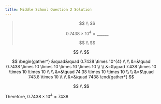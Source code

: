 ```yaml
---
title: Middle School Question 2 Solution
---
```

>$$ \\ $$
>
>$$
>0.7438 \times 10^{4} = \_\_\_\_\_\_
>$$
>
>$$ \\ $$

$$ \\ $$

$$
\begin{gather*}
&\quad&\quad 0.7438 \times 10^{4} \\ \\
&=&\quad 0.7438 \times 10 \times 10 \times 10 \times 10 \\ \\
&=&\quad 7.438 \times 10 \times 10 \times 10 \\ \\
&=&\quad 74.38 \times 10 \times 10 \\ \\
&=&\quad 743.8 \times 10 \\ \\
&=&\quad 7438
\end{gather*}
$$

$$ \\ $$

Therefore, $0.7438 \times 10^{4} = 7438$.